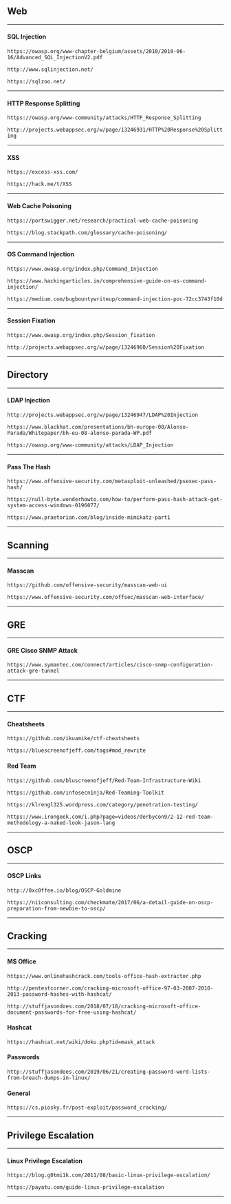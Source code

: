 ## Web
-----

#### SQL Injection

```https://owasp.org/www-chapter-belgium/assets/2010/2010-06-16/Advanced_SQL_InjectionV2.pdf```

```http://www.sqlinjection.net/```

```https://sqlzoo.net/```

-----


#### HTTP Response Splitting

```https://owasp.org/www-community/attacks/HTTP_Response_Splitting```

```http://projects.webappsec.org/w/page/13246931/HTTP%20Response%20Splitting```

-----


#### XSS

```https://excess-xss.com/```

```https://hack.me/t/XSS```

-----


#### Web Cache Poisoning

```https://portswigger.net/research/practical-web-cache-poisoning```

```https://blog.stackpath.com/glossary/cache-poisoning/```

-----


#### OS Command Injection

```https://www.owasp.org/index.php/Command_Injection```

```https://www.hackingarticles.in/comprehensive-guide-on-os-command-injection/```

```https://medium.com/bugbountywriteup/command-injection-poc-72cc3743f10d```

-----


#### Session Fixation

```https://www.owasp.org/index.php/Session_fixation```

```http://projects.webappsec.org/w/page/13246960/Session%20Fixation```

-----


## Directory
-----

#### LDAP Injection

```http://projects.webappsec.org/w/page/13246947/LDAP%20Injection```

```https://www.blackhat.com/presentations/bh-europe-08/Alonso-Parada/Whitepaper/bh-eu-08-alonso-parada-WP.pdf```

```https://owasp.org/www-community/attacks/LDAP_Injection```

-----


#### Pass The Hash

```https://www.offensive-security.com/metasploit-unleashed/psexec-pass-hash/```

```https://null-byte.wonderhowto.com/how-to/perform-pass-hash-attack-get-system-access-windows-0196077/```

```https://www.praetorian.com/blog/inside-mimikatz-part1```

-----


## Scanning
-----

#### Masscan

```https://github.com/offensive-security/masscan-web-ui```

```https://www.offensive-security.com/offsec/masscan-web-interface/```

-----


## GRE
-----

#### GRE Cisco SNMP Attack

```https://www.symantec.com/connect/articles/cisco-snmp-configuration-attack-gre-tunnel```

-----


## CTF
-----

#### Cheatsheets

```https://github.com/ikuamike/ctf-cheatsheets```

```https://bluescreenofjeff.com/tags#mod_rewrite```

#### Red Team

```https://github.com/bluscreenofjeff/Red-Team-Infrastructure-Wiki```

```https://github.com/infosecn1nja/Red-Teaming-Toolkit```

```https://klrengl325.wordpress.com/category/penetration-testing/```

```https://www.irongeek.com/i.php?page=videos/derbycon9/2-12-red-team-methodology-a-naked-look-jason-lang```


-----


## OSCP
-----

#### OSCP Links

```http://0xc0ffee.io/blog/OSCP-Goldmine```

```https://niiconsulting.com/checkmate/2017/06/a-detail-guide-on-oscp-preparation-from-newbie-to-oscp/```

-----


## Cracking
-----

#### M$ Office

```https://www.onlinehashcrack.com/tools-office-hash-extractor.php```

```http://pentestcorner.com/cracking-microsoft-office-97-03-2007-2010-2013-password-hashes-with-hashcat/```

```http://stuffjasondoes.com/2018/07/18/cracking-microsoft-office-document-passwords-for-free-using-hashcat/```

#### Hashcat

```https://hashcat.net/wiki/doku.php?id=mask_attack```

#### Passwords

```http://stuffjasondoes.com/2019/06/21/creating-password-word-lists-from-breach-dumps-in-linux/```

#### General

```https://cs.piosky.fr/post-exploit/password_cracking/```

-----


## Privilege Escalation
-----

#### Linux Privilege Escalation

```https://blog.g0tmi1k.com/2011/08/basic-linux-privilege-escalation/```

```https://payatu.com/guide-linux-privilege-escalation```

-----
